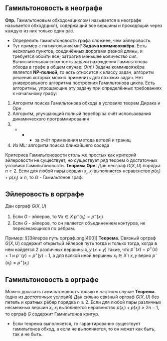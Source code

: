 ## Гамильтоновость в неографе
**Опр.** Гамильтоновым обходом(циклом) называется в неографе называется обход(цикл), содержащий все вершины и проходящий через каждую из них только один раз.
- Определить гамильтоновость графа сложнее, чем эйлеровость.
- Тут пример с пятиугольниками?
**Задача коммивояжёра.** Есть несколько пунктов, соединённых дорогами разной длины, и требуется обойти все, затратив меньшее количество сил.
Вычислительная сложность задачи нахождения Гамильтонова обхода в графе в общем случае: $O(n!)$
Задача коммивояжёра является **NP-полной**, то есть относится к классу задач, алгоритм решения которых можно применить для похожих задач.
Нет универсального алгоритма построения Гамильтонова цикла. Есть алгоритмы, упрощающие эту задачу при определённых требованиях к начальному графу:
1) Алгоритм поиска Гамильтонова обхода в условиях теорем Дирака и Оре
2) Алгоритм, улучшающий полный перебор за счёт использования динамического программирования
3) - - - за счёт применения метода ветвей и границ
4) Из ML: алгоритм поиска ближайшего соседа

Критериев Гамильтоновости столь же простых как критерий эйлеровости не существует, но существует ряд теорем о достаточных условиях Гамильтоновости.
**Теорема Оре.** Дан неограф $G(X, U)$ порядка $n \geq 2$. Если для любой пары вершин $x_{i}, x_{j}$ выполняется неравенство $p(x_{i}) + p(x_{j}) \geq n$, то $G$ - Гамильтонов граф.
## Эйлеровость в орграфе
Дан орграф $G(X, U)$
1) Если $G$ - эйлеров, то $\forall x \in X \; p^+(x_{i}) = p^-(x_{i})$
2) Если $G$ - эйлеров, то он является объединением контуров, не пересекающихся по рёбрам.

Пример:
![[Эйлеров путь орграф.png|400]]
**Теорема.** Связный орграф $G(X, U)$ содержит открытый эйлеров путь тогда и только тогда, когда в нём найдётся 2 различных вершины $x, y \; (x \neq y)$ такие, что $p^-(x) = p^+(x) + 1$ и $p^-(y) = p^+(y) - 1$, а для всякой иной вершины $x_{i} \in X \setminus {x, y}$ верно $p^-(x_{i}) = p^+(x_{i})$
## Гамильтоновость в орграфе
Можно доказать гамильтоновость только в частном случае
**Теорема.** (одно из *достаточных* условий)
Дан сильно связный орграф $G(X, U)$ без петель и кратных рёбер порядка $n \geq 2$. Если для любой пары различных несмежных вершин $x_{i}, x_{j}$ выполняется неравенство $p(x_{i}) + p(x_{j}) \geq 2n - 1$, то орграф $G$ содержит Гамильтонов контур.
- Если теорема выполняется, то гарантированно существует гамильтонов обход, а если не выполняется, то он может как быть, так и не быть.